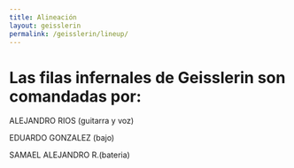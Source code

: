 ```yaml
---
title: Alineación
layout: geisslerin
permalink: /geisslerin/lineup/
---
```


# Las filas infernales de Geisslerin son comandadas por:

ALEJANDRO RIOS (guitarra y voz) 

EDUARDO GONZALEZ (bajo)

SAMAEL ALEJANDRO R.(bateria) 